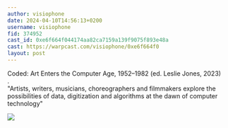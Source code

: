 ```yaml
---
author: visiophone
date: 2024-04-10T14:56:13+0200
username: visiophone
fid: 374952
cast_id: 0xe6f664f044174aa82ca7159a139f9075f893e48a
cast: https://warpcast.com/visiophone/0xe6f664f0
layout: post
---
```

Coded: Art Enters the Computer Age, 1952–1982 (ed. Leslie Jones, 2023)  
.  
"Artists, writers, musicians, choreographers and filmmakers explore the possibilities of data, digitization and algorithms at the dawn of computer technology"  

![](https://imagedelivery.net/BXluQx4ige9GuW0Ia56BHw/cc7553e4-7659-4bb0-d6d5-a81a9d966300/original)
